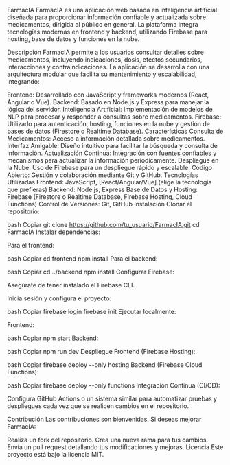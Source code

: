 FarmacIA
FarmacIA es una aplicación web basada en inteligencia artificial diseñada para proporcionar información confiable y actualizada sobre medicamentos, dirigida al público en general. La plataforma integra tecnologías modernas en frontend y backend, utilizando Firebase para hosting, base de datos y funciones en la nube.

Descripción
FarmacIA permite a los usuarios consultar detalles sobre medicamentos, incluyendo indicaciones, dosis, efectos secundarios, interacciones y contraindicaciones. La aplicación se desarrolla con una arquitectura modular que facilita su mantenimiento y escalabilidad, integrando:

Frontend: Desarrollado con JavaScript y frameworks modernos (React, Angular o Vue).
Backend: Basado en Node.js y Express para manejar la lógica del servidor.
Inteligencia Artificial: Implementación de modelos de NLP para procesar y responder a consultas sobre medicamentos.
Firebase: Utilizado para autenticación, hosting, funciones en la nube y gestión de bases de datos (Firestore o Realtime Database).
Características
Consulta de Medicamentos: Acceso a información detallada sobre medicamentos.
Interfaz Amigable: Diseño intuitivo para facilitar la búsqueda y consulta de información.
Actualización Continua: Integración con fuentes confiables y mecanismos para actualizar la información periódicamente.
Despliegue en la Nube: Uso de Firebase para un despliegue rápido y escalable.
Código Abierto: Gestión y colaboración mediante Git y GitHub.
Tecnologías Utilizadas
Frontend: JavaScript, [React/Angular/Vue] (elige la tecnología que prefieras)
Backend: Node.js, Express
Base de Datos y Hosting: Firebase (Firestore o Realtime Database, Firebase Hosting, Cloud Functions)
Control de Versiones: Git, GitHub
Instalación
Clonar el repositorio:

bash
Copiar
git clone https://github.com/tu_usuario/FarmacIA.git
cd FarmacIA
Instalar dependencias:

Para el frontend:

bash
Copiar
cd frontend
npm install
Para el backend:

bash
Copiar
cd ../backend
npm install
Configurar Firebase:

Asegúrate de tener instalado el Firebase CLI.

Inicia sesión y configura el proyecto:

bash
Copiar
firebase login
firebase init
Ejecutar localmente:

Frontend:

bash
Copiar
npm start
Backend:

bash
Copiar
npm run dev
Despliegue
Frontend (Firebase Hosting):

bash
Copiar
firebase deploy --only hosting
Backend (Firebase Cloud Functions):

bash
Copiar
firebase deploy --only functions
Integración Continua (CI/CD):

Configura GitHub Actions o un sistema similar para automatizar pruebas y despliegues cada vez que se realicen cambios en el repositorio.

Contribución
Las contribuciones son bienvenidas. Si deseas mejorar FarmacIA:

Realiza un fork del repositorio.
Crea una nueva rama para tus cambios.
Envía un pull request detallando tus modificaciones y mejoras.
Licencia
Este proyecto está bajo la licencia MIT.
